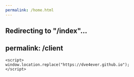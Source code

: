 ```yaml
---
permalink: /home.html
---
```

Redirecting to "/index"...
---
permalink: /client
---

```
<script>
window.location.replace("https://dve4ever.github.io");
</script>
